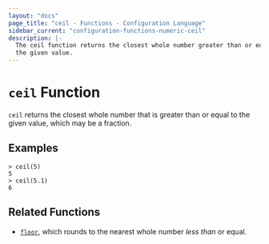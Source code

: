 ```yaml
---
layout: "docs"
page_title: "ceil - Functions - Configuration Language"
sidebar_current: "configuration-functions-numeric-ceil"
description: |-
  The ceil function returns the closest whole number greater than or equal to
  the given value.
---
```


# `ceil` Function


`ceil` returns the closest whole number that is greater than or equal to the
given value, which may be a fraction.

## Examples

```
> ceil(5)
5
> ceil(5.1)
6
```

## Related Functions

* [`floor`](./floor.html), which rounds to the nearest whole number _less than_
  or equal.
